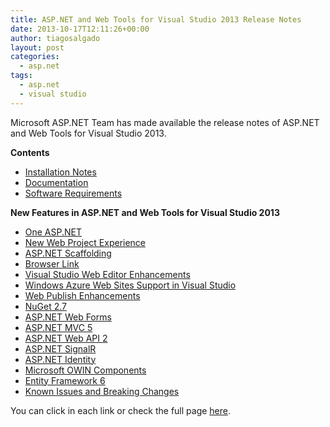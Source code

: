 ```yaml
---
title: ASP.NET and Web Tools for Visual Studio 2013 Release Notes
date: 2013-10-17T12:11:26+00:00
author: tiagosalgado
layout: post
categories:
  - asp.net
tags:
  - asp.net
  - visual studio
---
```

Microsoft ASP.NET Team has made available the release notes of ASP.NET and Web Tools for Visual Studio 2013.

**Contents**

  * <a href="http://www.asp.net/visual-studio/overview/2013/release-notes#TOC1" target="_blank">Installation Notes</a>
  * <a href="http://www.asp.net/visual-studio/overview/2013/release-notes#TOC2" target="_blank">Documentation</a>
  * <a href="http://www.asp.net/visual-studio/overview/2013/release-notes#TOC4" target="_blank">Software Requirements</a>

**New Features in ASP.NET and Web Tools for Visual Studio 2013**

  * <a href="http://www.asp.net/visual-studio/overview/2013/release-notes#TOC6" target="_blank">One ASP.NET</a>
  * <a href="http://www.asp.net/visual-studio/overview/2013/release-notes#newproj" target="_blank">New Web Project Experience</a>
  * <a href="http://www.asp.net/visual-studio/overview/2013/release-notes#scaffold" target="_blank">ASP.NET Scaffolding</a>
  * <a href="http://www.asp.net/visual-studio/overview/2013/release-notes#browser-link" target="_blank">Browser Link</a>
  * <a href="http://www.asp.net/visual-studio/overview/2013/release-notes#web-editor" target="_blank">Visual Studio Web Editor Enhancements</a>
  * <a href="http://www.asp.net/visual-studio/overview/2013/release-notes#waws" target="_blank">Windows Azure Web Sites Support in Visual Studio</a>
  * <a href="http://www.asp.net/visual-studio/overview/2013/release-notes#publish" target="_blank">Web Publish Enhancements</a>
  * <a href="http://www.asp.net/visual-studio/overview/2013/release-notes#nuget" target="_blank">NuGet 2.7</a>
  * <a href="http://www.asp.net/visual-studio/overview/2013/release-notes#TOC9" target="_blank">ASP.NET Web Forms</a>
  * <a href="http://www.asp.net/visual-studio/overview/2013/release-notes#TOC10" target="_blank">ASP.NET MVC 5</a>
  * <a href="http://www.asp.net/visual-studio/overview/2013/release-notes#TOC11" target="_blank">ASP.NET Web API 2</a>
  * <a href="http://www.asp.net/visual-studio/overview/2013/release-notes#TOC13" target="_blank">ASP.NET SignalR</a>
  * <a href="http://www.asp.net/visual-studio/overview/2013/release-notes#TOC8" target="_blank">ASP.NET Identity</a>
  * <a href="http://www.asp.net/visual-studio/overview/2013/release-notes#TOC7" target="_blank">Microsoft OWIN Components</a>
  * <a href="http://www.asp.net/visual-studio/overview/2013/release-notes#ef6" target="_blank">Entity Framework 6</a>
  * <a href="http://www.asp.net/visual-studio/overview/2013/release-notes#knownissues" target="_blank">Known Issues and Breaking Changes</a>

You can click in each link or check the full page [here](http://www.asp.net/visual-studio/overview/2013/release-notes).